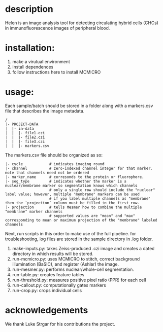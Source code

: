 # description
Helen is an image analysis tool for detecting circulating hybrid cells (CHCs) in immunofluorescence images of peripheral blood.

# installation:
1. make a virutual environment
2. install dependences
3. follow instructions here to install MCMICRO

# usage:
Each sample/batch should be stored in a folder along with a markers.csv file that describes the image metadata. 
```
/
|- PROJECT-DATA
|  |- in-data
|  |  |- file1.czi
|  |  |- file2.czi
|  |  |- file3.czi
|  |  |- markers.csv
```
The markers.csv file should be organized as so:
```
|- cycle            # indicates imaging round
|- channel          # zero-indexed channel integer for that marker. note that channels need not be ordered
|- marker_name      # corresonds to the protein or fluorophore.
|- seg_type         # indicates whether the marker is a nuclear/membrane marker so segmentation knows which channels
                    # only a single row should include the "nuclear" label value; however, multiple "membrane" markers can be used
                    # if you label multiple channels as "membrane" then the `projection` column must be filled in the first row.
|- projection       # tells Mesmer how to combine the multiple "membrane" marker channels
                    # supported values are "mean" and "max" corresponding to mean or maximum projection of the "membrane" labeled channels
```
Next, run scripts in this order to make use of the full pipeline. for troubleshooting, log files are stored in the sample directory in .log folder.
1. make-inputs.py: takes Zeiss-produced .czi image and creates a dated directory in which results will be stored.
2. run-mcmicro.py: uses MCMICRO to stitch, correct background illumination (BaSIC), and register (Ashlar) the image.
3. run-mesmer.py: performs nuclear/whole-cell segmentation.
4. run-table.py: creates feature tables
5. run-threshold.py: measures positive pixel ratio (PPR) for each cell
6. run-callout.py: computationally gates markers
7. run-crop.py: crops individual cells

# acknowledgements
We thank Luke Strgar for his contributions the project. 

